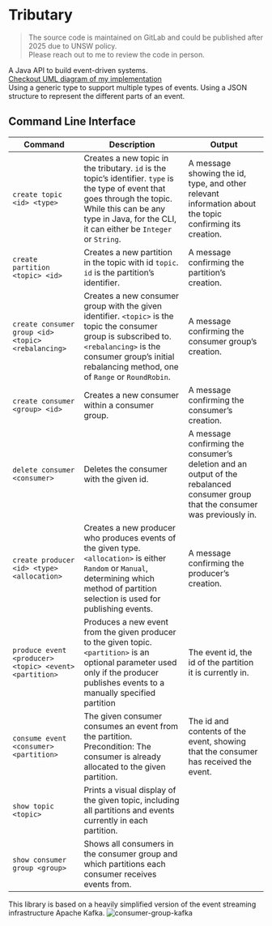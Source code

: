 # Tributary
> The source code is maintained on GitLab and could be published after 2025 due to UNSW policy. </br>
Please reach out to me to review the code in person.

A Java API to build event-driven systems. <br/>
[Checkout UML diagram of my implementation](https://drive.google.com/file/d/1RplnTzt38UexT7zDhYWakjefp2hCob3S/view?usp=sharing) <br/>
Using a generic type to support multiple types of events.
Using a JSON structure to represent the different parts of an event. <br/>

## Command Line Interface
| Command | Description | Output |
| ----- | ----- | ----- |
| `create topic <id> <type>` | Creates a new topic in the tributary. `id` is the topic’s identifier. `type` is the type of event that goes through the topic. While this can be any type in Java, for the CLI, it can either be `Integer` or `String`. | A message showing the id, type, and other relevant information about the topic confirming its creation. |
| `create partition <topic> <id>` | Creates a new partition in the topic with id `topic`. `id` is the partition’s identifier. | A message confirming the partition’s creation. |
| `create consumer group <id> <topic> <rebalancing>` | Creates a new consumer group with the given identifier. `<topic>` is the topic the consumer group is subscribed to. `<rebalancing>` is the consumer group’s initial rebalancing method, one of `Range` or `RoundRobin`. | A message confirming the consumer group’s creation. |
| `create consumer <group> <id>` | Creates a new consumer within a consumer group. | A message confirming the consumer’s creation.|
| `delete consumer <consumer>` | Deletes the consumer with the given id. | A message confirming the consumer’s deletion and an output of the rebalanced consumer group that the consumer was previously in. |
| `create producer <id> <type> <allocation>` | Creates a new producer who produces events of the given type. `<allocation>` is either `Random` or `Manual`, determining which method of partition selection is used for publishing events. | A message confirming the producer’s creation. |
| `produce event <producer> <topic> <event> <partition>` | Produces a new event from the given producer to the given topic. `<partition>` is an optional parameter used only if the producer publishes events to a manually specified partition | The event id, the id of the partition it is currently in. |
| `consume event <consumer> <partition>` | The given consumer consumes an event from the partition. Precondition: The consumer is already allocated to the given partition. | The id and contents of the event, showing that the consumer has received the event. |
| `show topic <topic>` | Prints a visual display of the given topic, including all partitions and events currently in each partition. |
| `show consumer group <group>` | Shows all consumers in the consumer group and which partitions each consumer receives events from. |

This library is based on a heavily simplified version of the event streaming infrastructure Apache Kafka.
![consumer-group-kafka](https://github.com/PhotKosee/event/assets/114990364/fc9cb3e8-211a-4b03-b6db-aeedd22ec9d4)

